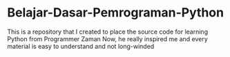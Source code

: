 # Belajar-Dasar-Pemrograman-Python
This is a repository that I created to place the source code for learning Python from Programmer Zaman Now, he really inspired me and every material is easy to understand and not long-winded
